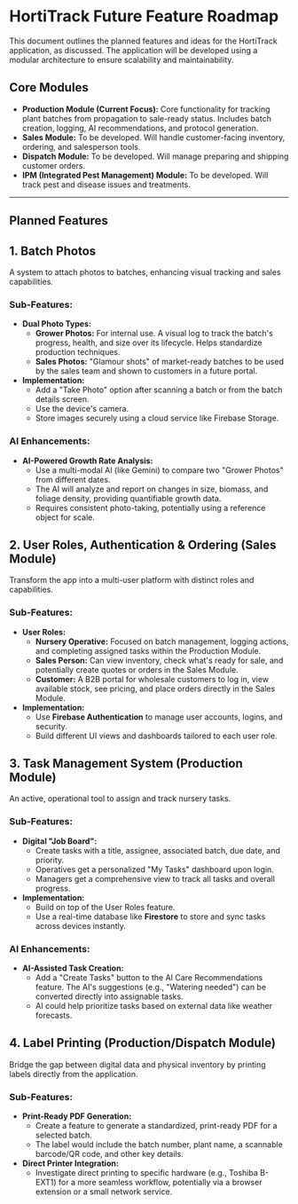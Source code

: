 # HortiTrack Future Feature Roadmap

This document outlines the planned features and ideas for the HortiTrack application, as discussed. The application will be developed using a modular architecture to ensure scalability and maintainability.

## Core Modules

*   **Production Module (Current Focus):** Core functionality for tracking plant batches from propagation to sale-ready status. Includes batch creation, logging, AI recommendations, and protocol generation.
*   **Sales Module:** To be developed. Will handle customer-facing inventory, ordering, and salesperson tools.
*   **Dispatch Module:** To be developed. Will manage preparing and shipping customer orders.
*   **IPM (Integrated Pest Management) Module:** To be developed. Will track pest and disease issues and treatments.

---

## Planned Features

## 1. Batch Photos

A system to attach photos to batches, enhancing visual tracking and sales capabilities.

### Sub-Features:

*   **Dual Photo Types:**
    *   **Grower Photos:** For internal use. A visual log to track the batch's progress, health, and size over its lifecycle. Helps standardize production techniques.
    *   **Sales Photos:** "Glamour shots" of market-ready batches to be used by the sales team and shown to customers in a future portal.
*   **Implementation:**
    *   Add a "Take Photo" option after scanning a batch or from the batch details screen.
    *   Use the device's camera.
    *   Store images securely using a cloud service like Firebase Storage.

### AI Enhancements:

*   **AI-Powered Growth Rate Analysis:**
    *   Use a multi-modal AI (like Gemini) to compare two "Grower Photos" from different dates.
    *   The AI will analyze and report on changes in size, biomass, and foliage density, providing quantifiable growth data.
    *   Requires consistent photo-taking, potentially using a reference object for scale.

## 2. User Roles, Authentication & Ordering (Sales Module)

Transform the app into a multi-user platform with distinct roles and capabilities.

### Sub-Features:

*   **User Roles:**
    *   **Nursery Operative:** Focused on batch management, logging actions, and completing assigned tasks within the Production Module.
    *   **Sales Person:** Can view inventory, check what's ready for sale, and potentially create quotes or orders in the Sales Module.
    *   **Customer:** A B2B portal for wholesale customers to log in, view available stock, see pricing, and place orders directly in the Sales Module.
*   **Implementation:**
    *   Use **Firebase Authentication** to manage user accounts, logins, and security.
    *   Build different UI views and dashboards tailored to each user role.

## 3. Task Management System (Production Module)

An active, operational tool to assign and track nursery tasks.

### Sub-Features:

*   **Digital "Job Board":**
    *   Create tasks with a title, assignee, associated batch, due date, and priority.
    *   Operatives get a personalized "My Tasks" dashboard upon login.
    *   Managers get a comprehensive view to track all tasks and overall progress.
*   **Implementation:**
    *   Build on top of the User Roles feature.
    *   Use a real-time database like **Firestore** to store and sync tasks across devices instantly.

### AI Enhancements:

*   **AI-Assisted Task Creation:**
    *   Add a "Create Tasks" button to the AI Care Recommendations feature. The AI's suggestions (e.g., "Watering needed") can be converted directly into assignable tasks.
    *   AI could help prioritize tasks based on external data like weather forecasts.

## 4. Label Printing (Production/Dispatch Module)

Bridge the gap between digital data and physical inventory by printing labels directly from the application.

### Sub-Features:

*   **Print-Ready PDF Generation:**
    *   Create a feature to generate a standardized, print-ready PDF for a selected batch.
    *   The label would include the batch number, plant name, a scannable barcode/QR code, and other key details.
*   **Direct Printer Integration:**
    *   Investigate direct printing to specific hardware (e.g., Toshiba B-EXT1) for a more seamless workflow, potentially via a browser extension or a small network service.